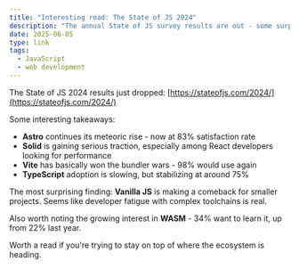 ```yaml
---
title: "Interesting read: The State of JS 2024"
description: "The annual State of JS survey results are out - some surprising shifts in framework popularity and developer satisfaction."
date: 2025-06-05
type: link
tags:
  - JavaScript
  - web development
---
```


The State of JS 2024 results just dropped: [https://stateofjs.com/2024/](https://stateofjs.com/2024/)

Some interesting takeaways:

- **Astro** continues its meteoric rise - now at 83% satisfaction rate
- **Solid** is gaining serious traction, especially among React developers looking for performance
- **Vite** has basically won the bundler wars - 98% would use again
- **TypeScript** adoption is slowing, but stabilizing at around 75%

The most surprising finding: **Vanilla JS** is making a comeback for smaller projects. Seems like developer fatigue with complex toolchains is real.

Also worth noting the growing interest in **WASM** - 34% want to learn it, up from 22% last year.

Worth a read if you're trying to stay on top of where the ecosystem is heading.

